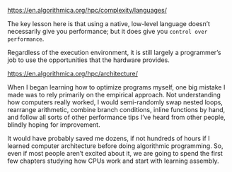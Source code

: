 https://en.algorithmica.org/hpc/complexity/languages/

The key lesson here is that using a native, low-level language doesn’t necessarily give you performance; but it does give you `control over performance`.

Regardless of the execution environment, it is still largely a programmer’s job to use the opportunities that the hardware provides.


https://en.algorithmica.org/hpc/architecture/

When I began learning how to optimize programs myself, one big mistake I made was to rely primarily on the empirical approach. Not understanding how computers really worked, I would semi-randomly swap nested loops, rearrange arithmetic, combine branch conditions, inline functions by hand, and follow all sorts of other performance tips I’ve heard from other people, blindly hoping for improvement.

It would have probably saved me dozens, if not hundreds of hours if I learned computer architecture before doing algorithmic programming. So, even if most people aren’t excited about it, we are going to spend the first few chapters studying how CPUs work and start with learning assembly.


